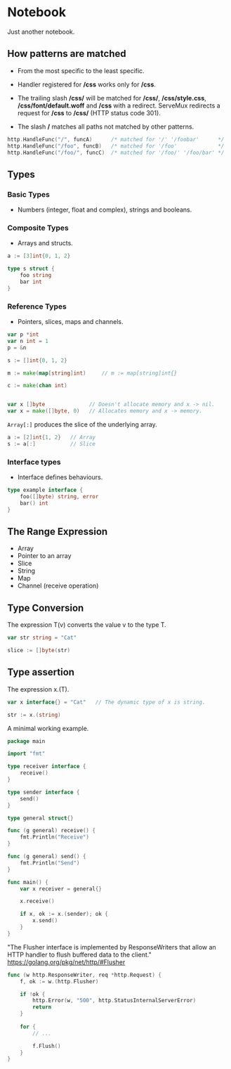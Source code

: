 # Notebook

Just another notebook.

## How patterns are matched

* From the most specific to the least specific.

* Handler registered for __/css__ works only for __/css__.

* The trailing slash __/css/__ will be matched for __/css/__, __/css/style.css__, __/css/font/default.woff__ and __/css__ with a redirect. ServeMux redirects a request for __/css__ to __/css/__ (HTTP status code 301).

* The slash __/__ matches all paths not matched by other patterns.

```go
http.HandleFunc("/", funcA)      /* matched for '/' '/foobar'      */
http.HandleFunc("/foo", funcB)   /* matched for '/foo'             */
http.HandleFunc("/foo/", funcC)  /* matched for '/foo/' '/foo/bar' */
```

## Types

### **Basic Types**

* Numbers (integer, float and complex), strings and booleans.

### **Composite Types**

* Arrays and structs.

```go
a := [3]int{0, 1, 2}

type s struct {
    foo string
    bar int
}
```

### **Reference Types**

* Pointers, slices, maps and channels.

```go
var p *int
var n int = 1
p = &n

s := []int{0, 1, 2}

m := make(map[string]int)     // m := map[string]int{}

c := make(chan int)


var x []byte              // Doesn't allocate memory and x -> nil.
var x = make([]byte, 0)   // Allocates memory and x -> memory.
```

`Array[:]` produces the slice of the underlying array.

```go
a := [2]int{1, 2}   // Array
s := a[:]           // Slice
```

### **Interface types**

* Interface defines behaviours.

```go
type example interface {
    foo([]byte) string, error
    bar() int
}
```

## The Range Expression

* Array
* Pointer to an array
* Slice
* String
* Map
* Channel (receive operation)

## Type Conversion

The expression T(v) converts the value v to the type T.

```go
var str string = "Cat"

slice := []byte(str)
```

## Type assertion

The expression x.(T).

```go
var x interface{} = "Cat"   // The dynamic type of x is string.

str := x.(string)
```

A minimal working example.

```go
package main

import "fmt"

type receiver interface {
	receive()
}

type sender interface {
	send()
}

type general struct{}

func (g general) receive() {
	fmt.Println("Receive")
}

func (g general) send() {
	fmt.Println("Send")
}

func main() {
	var x receiver = general{}

	x.receive()

	if x, ok := x.(sender); ok {
		x.send()
	}
}
```

"The Flusher interface is implemented by ResponseWriters that allow an HTTP handler to flush buffered data to the client."
https://golang.org/pkg/net/http/#Flusher

```go
func (w http.ResponseWriter, req *http.Request) {
    f, ok := w.(http.Flusher)

    if !ok {
		http.Error(w, "500", http.StatusInternalServerError)
		return
    }
    
    for {
        // ...

        f.Flush() 
    }
}
```

